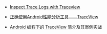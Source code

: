 - [Inspect Trace Logs with Traceview](https://developer.android.com/studio/profile/traceview.html#overview)

- [正确使用Android性能分析工具——TraceView](http://bxbxbai.github.io/2014/10/25/use-trace-view/)

- [Android 编程下的 TraceView 简介及其案例实战](https://www.cnblogs.com/sunzn/p/3192231.html)